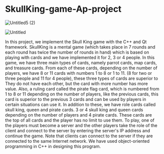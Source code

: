 # SkullKing-game-Ap-project





![Untitled5 (2)](https://github.com/ztavakolii/Skull-King-game-Ap-project/assets/119357206/765cb2de-6c9d-4e0d-ad6b-2eb55af47a29)





![Untitled](https://github.com/ztavakolii/Skull-King-game-Ap-project/assets/119357206/6ccae5ed-b418-4f57-8bd7-4cbec6f6e1b4)


In this project, we implement the Skull King game with the C++ and Qt framework.
SkullKing is a mental game (which takes place in 7 rounds and each round has twice the number of rounds in hand) which is based on playing with cards and we have implemented it for 2, 3 or 4 people. In this game, we have three main types of cards, namely parrot cards, map cards, and treasure cards. From each of these cards, depending on the number of players, we have 8 or 11 cards with numbers 1 to 8 or 1 to 11. (8 for two or three people and 11 for 4 people), these three types of cards are superior to They do not have each other, but the card with more number has more value. Also, a ruling card called the pirate flag card, which is numbered from 1 to 8 or 11 depending on the number of players, like the previous cards, this card is superior to the previous 3 cards and can be used by players in certain situations can use it. In addition to these, we have role cards called skull king, queen and pirate cards. 3 or 4 skull king and queen cards depending on the number of players and 4 pirate cards. These cards are the top of all cards and the player has no limit to use them.
To play, one of the players must become a server and the other players take the role of the client and connect to the server by entering the server's IP address and continue the game. Note that clients can connect to the server if they are connected to the same Internet network.
We have used object-oriented programming in C++ in designing this program.
